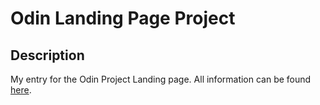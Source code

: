 # Odin Landing Page Project
## Description
My entry for the Odin Project Landing page. All information can be found [here](https://www.theodinproject.com/).